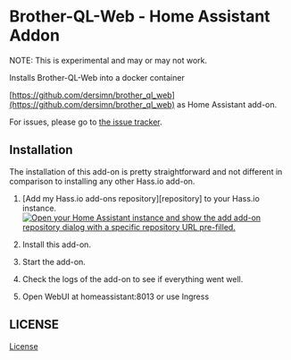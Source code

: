 # Brother-QL-Web - Home Assistant Addon

NOTE: This is experimental and may or may not work.

Installs Brother-QL-Web into a docker container

[https://github.com/dersimn/brother_ql_web](https://github.com/dersimn/brother_ql_web) as Home Assistant add-on.

For issues, please go to [the issue tracker](https://github.com/saya6k/hassio-addons/issues/issues).

## Installation

The installation of this add-on is pretty straightforward and not different in
comparison to installing any other Hass.io add-on.


1. [Add my Hass.io add-ons repository][repository] to your Hass.io instance. [![Open your Home Assistant instance and show the add add-on repository dialog with a specific repository URL pre-filled.](https://my.home-assistant.io/badges/supervisor_add_addon_repository.svg)](https://my.home-assistant.io/redirect/supervisor_add_addon_repository/?repository_url=https%3A%2F%2Fgithub.com%2Fsaya6k%2Fhassio-addons)

1. Install this add-on.
1. Start the add-on.
1. Check the logs of the add-on to see if everything went well.
1. Open WebUI at homeassistant:8013 or use Ingress

## LICENSE

[License](./LICENSE)
